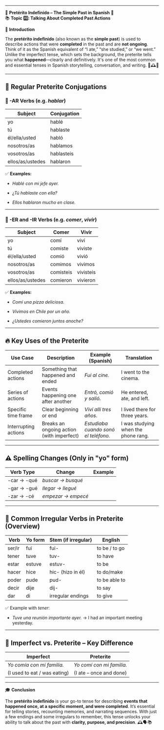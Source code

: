 
---
🌟 **Pretérito Indefinido – The Simple Past in Spanish** 🌟  
📚 **Topic 2️⃣: Talking About Completed Past Actions**

📘 **Introduction**

The **pretérito indefinido** (also known as the **simple past**) is used to describe actions that were **completed** in the past and are **not ongoing**. Think of it as the Spanish equivalent of “I ate,” “she studied,” or “we went.” Unlike the imperfect tense, which sets the background, the preterite tells you what **happened**—clearly and definitively. It's one of the most common and essential tenses in Spanish storytelling, conversation, and writing. 🧭🕰️📘

---

## 🧱 **Regular Preterite Conjugations**

### 🔸 -AR Verbs (e.g. _hablar_)

|Subject|Conjugation|
|---|---|
|yo|hablé|
|tú|hablaste|
|él/ella/usted|habló|
|nosotros/as|hablamos|
|vosotros/as|hablasteis|
|ellos/as/ustedes|hablaron|

✅ **Examples:**

- _Hablé con mi jefe ayer._
    
- _¿Tú hablaste con ella?_
    
- _Ellos hablaron mucho en clase._
    

---

### 🔹 -ER and -IR Verbs (e.g. _comer_, _vivir_)

|Subject|Comer|Vivir|
|---|---|---|
|yo|comí|viví|
|tú|comiste|viviste|
|él/ella/usted|comió|vivió|
|nosotros/as|comimos|vivimos|
|vosotros/as|comisteis|vivisteis|
|ellos/as/ustedes|comieron|vivieron|

✅ **Examples:**

- _Comí una pizza deliciosa._
    
- _Vivimos en Chile por un año._
    
- _¿Ustedes comieron juntos anoche?_
    

---

## 🔥 **Key Uses of the Preterite**

|Use Case|Description|Example (Spanish)|Translation|
|---|---|---|---|
|Completed actions|Something that happened and ended|_Fui al cine._|I went to the cinema.|
|Series of actions|Events happening one after another|_Entró, comió y salió._|He entered, ate, and left.|
|Specific time frame|Clear beginning or end|_Viví allí tres años._|I lived there for three years.|
|Interrupting actions|Breaks an ongoing action (with imperfect)|_Estudiaba cuando sonó el teléfono._|I was studying when the phone rang.|

---

## ⚠️ **Spelling Changes (Only in "yo" form)**

|Verb Type|Change|Example|
|---|---|---|
|-car → -qué|_buscar → busqué_||
|-gar → -gué|_llegar → llegué_||
|-zar → -cé|_empezar → empecé_||

---

## 📌 **Common Irregular Verbs in Preterite (Overview)**

|Verb|Yo form|Stem (if irregular)|English|
|---|---|---|---|
|ser/ir|fui|fui-|to be / to go|
|tener|tuve|tuv-|to have|
|estar|estuve|estuv-|to be|
|hacer|hice|hic- (hizo in él)|to do/make|
|poder|pude|pud-|to be able to|
|decir|dije|dij-|to say|
|dar|di|irregular endings|to give|

✅ Example with _tener_:

- _Tuve una reunión importante ayer._ → I had an important meeting yesterday.
    

---

## 🧠 **Imperfect vs. Preterite – Key Difference**

|Imperfect|Preterite|
|---|---|
|_Yo comía con mi familia._|_Yo comí con mi familia._|
|(I used to eat / was eating)|(I ate – once and done)|

---

🎓 **Conclusion**

The **pretérito indefinido** is your go-to tense for describing **events that happened once, at a specific moment, and were completed**. It’s essential for telling stories, recounting memories, and narrating sequences. With just a few endings and some irregulars to remember, this tense unlocks your ability to talk about the past with **clarity, purpose, and precision**. 🕰️🗣️📚